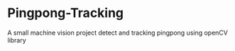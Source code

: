 # Pingpong-Tracking
A small machine vision project detect and tracking pingpong using openCV library
